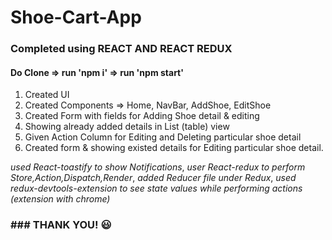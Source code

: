 # Shoe-Cart-App
### Completed using REACT AND REACT REDUX

#### Do Clone => run 'npm i' => run 'npm start'

1. Created UI
2. Created Components => Home, NavBar, AddShoe, EditShoe
3. Created Form with fields for Adding Shoe detail & editing
4. Showing already added details in List (table) view
5. Given Action Column for Editing and Deleting particular shoe detail
6. Created form & showing existed details for Editing particular shoe detail.

*used React-toastify to show Notifications*,
*user React-redux to perform Store,Action,Dispatch,Render*,
*added Reducer file under Redux*,
*used redux-devtools-extension to see state values while performing actions (extension with chrome)*

### ### THANK YOU! :smiley:
